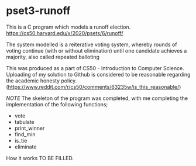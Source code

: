 # pset3-runoff

This is a C program which models a runoff election. https://cs50.harvard.edu/x/2020/psets/6/runoff/

The system modelled is a reiterative voting system, whereby rounds of voting continue (with or without elimination) until one candidate achieves a majority, also called repeated balloting

This was produced as a part of CS50 - Introduction to Computer Science. Uploading of my solution to Github is considered to be reasonable regarding the academic honesty policy. (https://www.reddit.com/r/cs50/comments/63235w/is_this_reasonable/)

*NOTE* The skeleton of the program was completed, with me completing the implementation of the following functions;
- vote
- tabulate
- print_winner
- find_min
- is_tie
- eliminate


How it works
TO BE FILLED.
